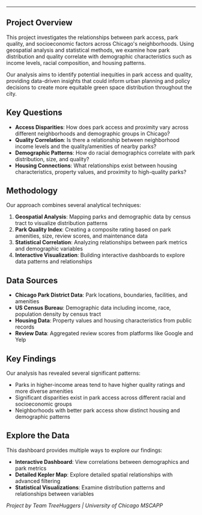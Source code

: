 ---

## Project Overview

This project investigates the relationships between park access, park quality, and socioeconomic factors across Chicago's neighborhoods. Using geospatial analysis and statistical methods, we examine how park distribution and quality correlate with demographic characteristics such as income levels, racial composition, and housing patterns.

Our analysis aims to identify potential inequities in park access and quality, providing data-driven insights that could inform urban planning and policy decisions to create more equitable green space distribution throughout the city.

## Key Questions

- **Access Disparities**: How does park access and proximity vary across different neighborhoods and demographic groups in Chicago?
- **Quality Correlation**: Is there a relationship between neighborhood income levels and the quality/amenities of nearby parks?
- **Demographic Patterns**: How do racial demographics correlate with park distribution, size, and quality?
- **Housing Connections**: What relationships exist between housing characteristics, property values, and proximity to high-quality parks?

## Methodology

Our approach combines several analytical techniques:

1. **Geospatial Analysis**: Mapping parks and demographic data by census tract to visualize distribution patterns
2. **Park Quality Index**: Creating a composite rating based on park amenities, size, review scores, and maintenance data
3. **Statistical Correlation**: Analyzing relationships between park metrics and demographic variables
4. **Interactive Visualization**: Building interactive dashboards to explore data patterns and relationships

## Data Sources

- **Chicago Park District Data**: Park locations, boundaries, facilities, and amenities
- **US Census Bureau**: Demographic data including income, race, population density by census tract
- **Housing Data**: Property values and housing characteristics from public records
- **Review Data**: Aggregated review scores from platforms like Google and Yelp

## Key Findings

Our analysis has revealed several significant patterns:

- Parks in higher-income areas tend to have higher quality ratings and more diverse amenities
- Significant disparities exist in park access across different racial and socioeconomic groups
- Neighborhoods with better park access show distinct housing and demographic patterns

## Explore the Data

This dashboard provides multiple ways to explore our findings:

- **Interactive Dashboard**: View correlations between demographics and park metrics
- **Detailed Kepler Map**: Explore detailed spatial relationships with advanced filtering
- **Statistical Visualizations**: Examine distribution patterns and relationships between variables

*Project by Team TreeHuggers | University of Chicago MSCAPP*